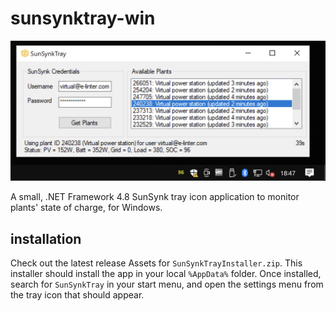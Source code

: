 # sunsynktray-win

![demo](images/demo.png)

A small, .NET Framework 4.8 SunSynk tray icon application to monitor plants' state of charge, for Windows.

## installation

Check out the latest release Assets for `SunSynkTrayInstaller.zip`. This installer should install the app in your local `%AppData%` folder. Once installed, search for `SunSynkTray` in your start menu, and open the settings menu from the tray icon that should appear.
